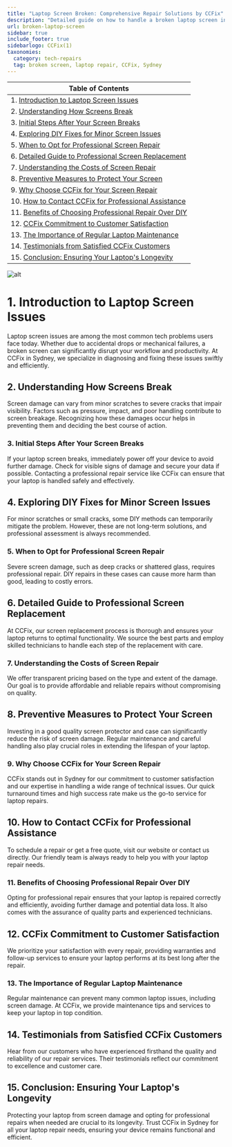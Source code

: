 ```yaml
---
title: "Laptop Screen Broken: Comprehensive Repair Solutions by CCFix"
description: "Detailed guide on how to handle a broken laptop screen including DIY tips and professional repair services offered by CCFix in Sydney. Get a free quote today!"
url: broken-laptop-screen
sidebar: true
include_footer: true
sidebarlogo: CCFix(1)
taxonomies:
  category: tech-repairs
  tag: broken screen, laptop repair, CCFix, Sydney
---
```

| **Table of Contents**                                       |
|-------------------------------------------------------------|
| 1. [Introduction to Laptop Screen Issues](#1-introduction-to-laptop-screen-issues) |
| 2. [Understanding How Screens Break](#2-understanding-how-screens-break) |
| 3. [Initial Steps After Your Screen Breaks](#3-initial-steps-after-your-screen-breaks) |
| 4. [Exploring DIY Fixes for Minor Screen Issues](#4-exploring-diy-fixes-for-minor-screen-issues) |
| 5. [When to Opt for Professional Screen Repair](#5-when-to-opt-for-professional-screen-repair) |
| 6. [Detailed Guide to Professional Screen Replacement](#6-detailed-guide-to-professional-screen-replacement) |
| 7. [Understanding the Costs of Screen Repair](#7-understanding-the-costs-of-screen-repair) |
| 8. [Preventive Measures to Protect Your Screen](#8-preventive-measures-to-protect-your-screen) |
| 9. [Why Choose CCFix for Your Screen Repair](#9-why-choose-ccfix-for-your-screen-repair) |
| 10. [How to Contact CCFix for Professional Assistance](#10-how-to-contact-ccfix-for-professional-assistance) |
| 11. [Benefits of Choosing Professional Repair Over DIY](#11-benefits-of-choosing-professional-repair-over-diy) |
| 12. [CCFix Commitment to Customer Satisfaction](#12-ccfix-commitment-to-customer-satisfaction) |
| 13. [The Importance of Regular Laptop Maintenance](#13-the-importance-of-regular-laptop-maintenance) |
| 14. [Testimonials from Satisfied CCFix Customers](#14-testimonials-from-satisfied-ccfix-customers) |
| 15. [Conclusion: Ensuring Your Laptop's Longevity](#15-conclusion-ensuring-your-laptop's-longevity) |

![alt](/images/CCFix-laptop-broken-screen.webp)

# **1. Introduction to Laptop Screen Issues**
Laptop screen issues are among the most common tech problems users face today. Whether due to accidental drops or mechanical failures, a broken screen can significantly disrupt your workflow and productivity. At CCFix in Sydney, we specialize in diagnosing and fixing these issues swiftly and efficiently.

## **2. Understanding How Screens Break**
Screen damage can vary from minor scratches to severe cracks that impair visibility. Factors such as pressure, impact, and poor handling contribute to screen breakage. Recognizing how these damages occur helps in preventing them and deciding the best course of action.

### **3. Initial Steps After Your Screen Breaks**
If your laptop screen breaks, immediately power off your device to avoid further damage. Check for visible signs of damage and secure your data if possible. Contacting a professional repair service like CCFix can ensure that your laptop is handled safely and effectively.

## **4. Exploring DIY Fixes for Minor Screen Issues**
For minor scratches or small cracks, some DIY methods can temporarily mitigate the problem. However, these are not long-term solutions, and professional assessment is always recommended.

### **5. When to Opt for Professional Screen Repair**
Severe screen damage, such as deep cracks or shattered glass, requires professional repair. DIY repairs in these cases can cause more harm than good, leading to costly errors.

## **6. Detailed Guide to Professional Screen Replacement**
At CCFix, our screen replacement process is thorough and ensures your laptop returns to optimal functionality. We source the best parts and employ skilled technicians to handle each step of the replacement with care.

### **7. Understanding the Costs of Screen Repair**
We offer transparent pricing based on the type and extent of the damage. Our goal is to provide affordable and reliable repairs without compromising on quality.

## **8. Preventive Measures to Protect Your Screen**
Investing in a good quality screen protector and case can significantly reduce the risk of screen damage. Regular maintenance and careful handling also play crucial roles in extending the lifespan of your laptop.

### **9. Why Choose CCFix for Your Screen Repair**
CCFix stands out in Sydney for our commitment to customer satisfaction and our expertise in handling a wide range of technical issues. Our quick turnaround times and high success rate make us the go-to service for laptop repairs.

## **10. How to Contact CCFix for Professional Assistance**
To schedule a repair or get a free quote, visit our website or contact us directly. Our friendly team is always ready to help you with your laptop repair needs.

### **11. Benefits of Choosing Professional Repair Over DIY**
Opting for professional repair ensures that your laptop is repaired correctly and efficiently, avoiding further damage and potential data loss. It also comes with the assurance of quality parts and experienced technicians.

## **12. CCFix Commitment to Customer Satisfaction**
We prioritize your satisfaction with every repair, providing warranties and follow-up services to ensure your laptop performs at its best long after the repair.

### **13. The Importance of Regular Laptop Maintenance**
Regular maintenance can prevent many common laptop issues, including screen damage. At CCFix, we provide maintenance tips and services to keep your laptop in top condition.

## **14. Testimonials from Satisfied CCFix Customers**
Hear from our customers who have experienced firsthand the quality and reliability of our repair services. Their testimonials reflect our commitment to excellence and customer care.

## **15. Conclusion: Ensuring Your Laptop's Longevity**
Protecting your laptop from screen damage and opting for professional repairs when needed are crucial to its longevity. Trust CCFix in Sydney for all your laptop repair needs, ensuring your device remains functional and efficient.
